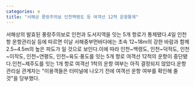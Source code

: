 ```yaml
---
categories: e
title: "서해상 풍랑주의보 인천백령도 등 여객선 12척 운항통제"
---
```

서해상의 발효된 풍랑주의보로 인천과 도서지역을 잇는 5개 항로가 통제됐다.4일 인천항 운항관리실 등에 따르면 이날 서해중부먼바다에는 초속 12~18m의 강한 바람과 함께 2.5~4.5m의 높은 파도가 일 것으로 보인다.이에 따라 인천~백령도, 인천~덕적도, 인천~이작도, 인천~연평도, 인천~육도·풍도를 잇는 5개 항로 여객선 12척의 운항이 중단됐다.인천~제주도를 잇는 1개 항로 여객선 1척의 운항 여부는 아직 결정되지 않았다.운항관리실 관계자는 "이용객들은 터미널에 나오기 전에 여객선 운항 여부를 확인해 줄 것"을 당부했다.